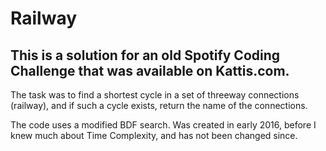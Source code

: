 # Railway

## This is a solution for an old Spotify Coding Challenge that was available on Kattis.com. 

The task was to find a shortest cycle in a set of threeway connections (railway), and if such a cycle exists, return the name of the connections. 

The code uses a modified BDF search. Was created in early 2016, before I knew much about Time Complexity, and has not been changed since. 